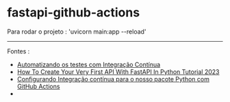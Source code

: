 # fastapi-github-actions

Para rodar o projeto :
    'uvicorn main:app --reload'

---

Fontes : 
 - [Automatizando os testes com Integração Contínua](https://fastapidozero.dunossauro.com/10/)
 - [How To Create Your Very First API With FastAPI In Python Tutorial 2023](https://www.youtube.com/watch?v=F43rgxq4CKw)
 - [Configurando Integração contínua para o nosso pacote Python com GitHub Actions](https://www.youtube.com/watch?v=1C6Pe3Wy7Mc&t=2127s)
 - []()